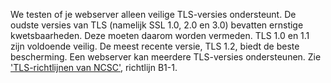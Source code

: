 We testen of je webserver alleen veilige TLS-versies ondersteunt. De oudste versies van TLS (namelijk SSL 1.0, 2.0 en 3.0) bevatten ernstige kwetsbaarheden. Deze moeten daarom worden vermeden. TLS 1.0 en 1.1 zijn voldoende veilig. De meest recente versie, TLS 1.2, biedt de beste bescherming. Een webserver kan meerdere TLS-versies ondersteunen. Zie ['TLS-richtlijnen van NCSC'](https://www.ncsc.nl/actueel/whitepapers/ict-beveiligingsrichtlijnen-voor-transport-layer-security-tls.html), richtlijn B1-1.
